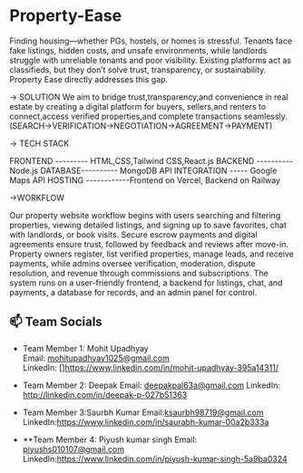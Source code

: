 # Property-Ease
Finding housing—whether PGs, hostels, or homes is stressful. Tenants face fake listings, hidden costs, and unsafe environments, while landlords struggle with unreliable tenants and poor visibility. Existing platforms act as classifieds, but they don’t solve trust, transparency, or sustainability. Property Ease directly addresses this gap.

-> SOLUTION
We aim to bridge trust,transparency,and convenience in real estate by creating a digital platform for buyers,
sellers,and renters to connect,access verified properties,and complete transactions seamlessly.
(SEARCH→VERIFICATION→NEGOTIATION→AGREEMENT→PAYMENT)


-> TECH STACK

FRONTEND --------- HTML,CSS,Tailwind CSS,React.js
BACKEND ---------- Node.js
DATABASE---------- MongoDB
API INTEGRATION ----- Google Maps API
HOSTING ------------Frontend on Vercel, Backend on Railway

->WORKFLOW

Our property website workflow begins with users searching and filtering properties, viewing detailed listings, and signing up to save favorites, chat with landlords, or book visits. Secure escrow payments and digital agreements ensure trust, followed by feedback and reviews after move-in. Property owners register, list verified properties, manage leads, and receive payments, while admins oversee verification, moderation, dispute resolution, and revenue through commissions and subscriptions. The system runs on a user-friendly frontend, a backend for listings, chat, and payments, a database for records, and an admin panel for control.



## 📫 Team Socials  

- Team Member 1: Mohit Upadhyay  
  Email: mohitupadhyay1025@gmail.com  
  LinkedIn: []https://www.linkedin.com/in/mohit-upadhyay-395a14311/


- Team Member 2: Deepak
  Email: deepakpal63a@gmail.com
  LinkedIn: http://linkedin.com/in/deepak-p-027b51363

- Team Member 3:Saurbh Kumar
  Email:ksaurbh98719@gmail.com
  LinkedIn:https://www.linkedin.com/in/saurabh-kumar-00a2b333a

- **Team Member 4: Piyush kumar singh 
  Email: piyushs010107@gmail.com
  LinkedIn:https://www.linkedin.com/in/piyush-kumar-singh-5a9ba0324
